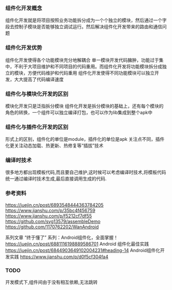 ### 组件化开发概念

组件化开发就是将项目按照业务功能拆分成为一个个独立的模块，然后通过一个字段去控制子模块是否能够独立调试运行。然后解决组件化开发带来的路由和通信问题

### 组件化开发优势

组件化开发使得各个功能模块充分地解耦合
单一模块开发代码臃肿，功能过于集中，不利于大项目维护和不同项目的代码重用。而组件化开发将功能模块拆分成独立的模块，方便代码维护和代码重用
组件化开发使得不同功能模块可以独立开发，大大提高了代码编译速度

### 组件化与模块化开发的区别

模块化开发只是泛指拆分模块
组件化开发是拆分模块的基础上，还有每个模块的角色的转换，一个组件可以独立编译打包，也可以作为lib集成到整个apk中

### 组件化与插件化开发的区别

形式上的区别，组件化的单位是module，插件化的单位是apk
关注点不同，插件化更关注动态加载、热更新、热修复等“插拔”技术

### 编译时技术

很多地方都出现模板代码,而且要自己维护,这时候可以考虑编译时技术,将模板代码统一通过编译时技术生成,最后直接调用生成的代码.

### 参考资料

https://juejin.cn/post/6893548444363784205
https://www.jianshu.com/p/35bc4f456759
https://www.jianshu.com/p/f5212cf7df55
https://github.com/syg13579/assembleDemo
https://github.com/1170762202/WanAndroid

系列文章
“终于懂了” 系列：Android组件化，全面掌握！ https://juejin.cn/post/6881116198889586701
Android 组件化最佳实践 https://juejin.cn/post/6844903649102004231#heading-14
Android组件化开发实践 https://www.jianshu.com/p/d0f5cf304fa4

### TODO

开发模式下,组件间由于没有相互依赖,无法跳转
